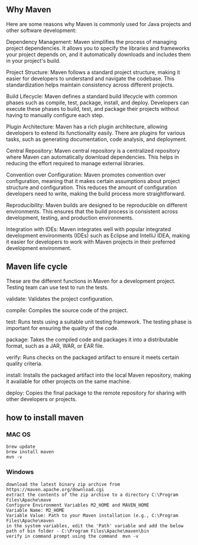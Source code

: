 ## Why Maven

  Here are some reasons why Maven is commonly used for Java projects and other software development:
  
  Dependency Management: Maven simplifies the process of managing project dependencies.
  It allows you to specify the libraries and frameworks your project depends on, and it automatically downloads and includes them in your project's build.
  
  Project Structure: Maven follows a standard project structure, making it easier for developers to understand and navigate the codebase. 
  This standardization helps maintain consistency across different projects.
  
  Build Lifecycle: Maven defines a standard build lifecycle with common phases such as compile, test, package, install, and deploy. 
  Developers can execute these phases to build, test, and package their projects without having to manually configure each step.
  
  Plugin Architecture: Maven has a rich plugin architecture, allowing developers to extend its functionality easily. 
  There are plugins for various tasks, such as generating documentation, code analysis, and deployment.
  
  Central Repository: Maven central repository is a centralized repository where Maven can automatically download dependencies. 
  This helps in reducing the effort required to manage external libraries.
  
  Convention over Configuration: Maven promotes convention over configuration, meaning that it makes certain assumptions about project structure and configuration. 
  This reduces the amount of configuration developers need to write, making the build process more straightforward.
  
  Reproducibility: Maven builds are designed to be reproducible on different environments. 
  This ensures that the build process is consistent across development, testing, and production environments.
  
  Integration with IDEs: Maven integrates well with popular integrated development environments (IDEs) such as Eclipse and IntelliJ IDEA, making it easier for developers to work with Maven projects in their preferred development environment.

## Maven life cycle

  These are the different functions in Maven for a development project. Testing team can use test to run the tests.
  
  validate:
  Validates the project configuration.
  
  compile:
  Compiles the source code of the project.
  
  test:
  Runs tests using a suitable unit testing framework. The testing phase is important for ensuring the quality of the code.
  
  package:
  Takes the compiled code and packages it into a distributable format, such as a JAR, WAR, or EAR file.
  
  verify:
  Runs checks on the packaged artifact to ensure it meets certain quality criteria.
  
  install:
  Installs the packaged artifact into the local Maven repository, making it available for other projects on the same machine.
  
  deploy:
  Copies the final package to the remote repository for sharing with other developers or projects.


## how to install maven
### MAC OS
    brew update
    brew install maven
    mvn -v

### Windows 
    download the latest binary zip archive from https://maven.apache.org/download.cgi
    extract the contents of the zip archive to a directory C:\Program Files\Apache\mave
    Configure Environment Variables M2_HOME and MAVEN_HOME
    Variable Name: M2_HOME
    Variable Value: Path to your Maven installation (e.g., C:\Program Files\Apache\maven
    in the system variables, edit the 'Path' variable and add the below path of bin folder - C:\Program Files\Apache\maven\bin
    verify in command prompt using the command  mvn -v

    
    
    
    


  
